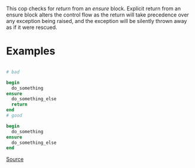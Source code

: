 
This cop checks for *return* from an *ensure* block.
Explicit return from an ensure block alters the control flow
as the return will take precedence over any exception being raised,
and the exception will be silently thrown away as if it were rescued.

# Examples

```ruby

# bad

begin
  do_something
ensure
  do_something_else
  return
end
# good

begin
  do_something
ensure
  do_something_else
end
```

[Source](http://www.rubydoc.info/gems/rubocop/RuboCop/Cop/Lint/EnsureReturn)
